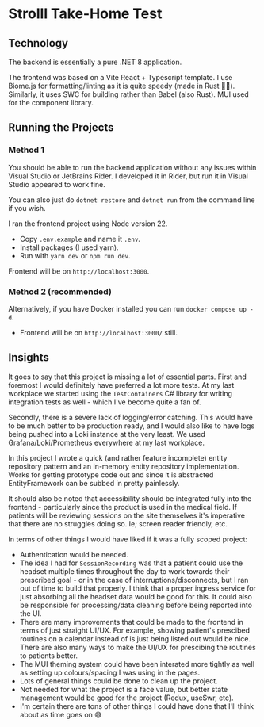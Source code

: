 # Strolll Take-Home Test

## Technology
The backend is essentially a pure .NET 8 application.

The frontend was based on a Vite React + Typescript template. I use Biome.js for formatting/linting as it is quite speedy (made in Rust 🦀🎉). Similarly, it uses SWC for building rather than Babel (also Rust). MUI used for the component library. 

## Running the Projects

### Method 1
You should be able to run the backend application without any issues within Visual Studio or JetBrains Rider. I developed it in Rider, but run it in Visual Studio appeared to work fine.

You can also just do `dotnet restore` and `dotnet run` from the command line if you wish.

I ran the frontend project using Node version 22. 
- Copy `.env.example` and name it `.env`.
- Install packages (I used yarn).
- Run with `yarn dev` or `npm run dev`.

Frontend will be on `http://localhost:3000`.

### Method 2 (recommended)
Alternatively, if you have Docker installed you can run `docker compose up -d`.
- Frontend will be on `http://localhost:3000/` still.

## Insights
It goes to say that this project is missing a lot of essential parts. First and foremost I would definitely have preferred a lot more tests. At my last workplace we started using the `TestContainers` C# library for writing integration tests as well - which I've become quite a fan of.

Secondly, there is a severe lack of logging/error catching. This would have to be much better to be production ready, and I would also like to have logs being pushed into a Loki instance at the very least. We used Grafana/Loki/Prometheus everywhere at my last workplace.

In this project I wrote a quick (and rather feature incomplete) entity repository pattern and an in-memory entity repository implementation. Works for getting prototype code out and since it is abstracted EntityFramework can be subbed in pretty painlessly.

It should also be noted that accessibility should be integrated fully into the frontend - particularly since the product is used in the medical field. If patients will be reviewing sessions on the site themselves it's imperative that there are no struggles doing so. Ie; screen reader friendly, etc.

In terms of other things I would have liked if it was a fully scoped project:
- Authentication would be needed.
- The idea I had for `SessionRecording` was that a patient could use the headset multiple times throughout the day to work towards their prescribed goal - or in the case of interruptions/disconnects, but I ran out of time to build that properly. I think that a proper ingress service for just absorbing all the headset data would be good for this. It could also be responsible for processing/data cleaning before being reported into the UI.
- There are many improvements that could be made to the frontend in terms of just straight UI/UX. For example, showing patient's prescibed routines on a calendar instead of is just being listed out would be nice. There are also many ways to make the UI/UX for prescibing the routines to patients better.
- The MUI theming system could have been interated more tightly as well as setting up colours/spacing I was using in the pages.
- Lots of general things could be done to clean up the project.
- Not needed for what the project is a face value, but better state management would be good for the project (Redux, useSwr, etc).
- I'm certain there are tons of other things I could have done that I'll think about as time goes on 😅
